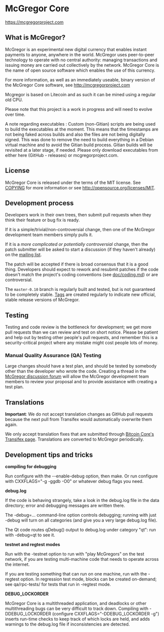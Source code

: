 McGregor Core
=====================================

https://mcgregorproject.com

What is McGregor?
----------------

McGregor is an experimental new digital currency that enables instant payments to
anyone, anywhere in the world. McGregor uses peer-to-peer technology to operate
with no central authority: managing transactions and issuing money are carried
out collectively by the network. McGregor Core is the name of open source
software which enables the use of this currency.

For more information, as well as an immediately useable, binary version of
the McGregor Core software, see http://mcgregorproject.com


Mcgregor is based on Litecoin and as such it can be mined using a regular old CPU.

Please note that this project is a work in progress and will need to evolve over time.

A note regarding executables :
Custom (non-Gitian) scripts are being used to build the executables at the moment.
This means that the timestamps are not being faked across builds and also the files are not being digitally signed.
This was done to remove the need to build everything in a Debian virtual machine and to avoid the Gitian build process. Gitian builds will be revisited at a later stage, if needed.
Please only download executables from either here (GitHub  - releases) or mcgregorproject.com.




License
-------

McGregor Core is released under the terms of the MIT license. See [COPYING](COPYING) for more
information or see http://opensource.org/licenses/MIT.

Development process
-------------------

Developers work in their own trees, then submit pull requests when they think
their feature or bug fix is ready.

If it is a simple/trivial/non-controversial change, then one of the McGregor
development team members simply pulls it.

If it is a *more complicated or potentially controversial* change, then the patch
submitter will be asked to start a discussion (if they haven't already) on the
[mailing list](******).

The patch will be accepted if there is broad consensus that it is a good thing.
Developers should expect to rework and resubmit patches if the code doesn't
match the project's coding conventions (see [doc/coding.md](doc/coding.md)) or are
controversial.

The `master-0.10` branch is regularly built and tested, but is not guaranteed to be
completely stable. [Tags](https://github.com/crypticmac/McGregor/tags) are created
regularly to indicate new official, stable release versions of McGregor.

Testing
-------

Testing and code review is the bottleneck for development; we get more pull
requests than we can review and test on short notice. Please be patient and help out by testing
other people's pull requests, and remember this is a security-critical project where any mistake might cost people
lots of money.

### Manual Quality Assurance (QA) Testing

Large changes should have a test plan, and should be tested by somebody other
than the developer who wrote the code.
Creating a thread in the [McGregor discussion forum](*****) will allow the McGregor
development team members to review your proposal and to provide assistance with creating a test plan. 


Translations
------------

**Important**: We do not accept translation changes as GitHub pull requests because the next
pull from Transifex would automatically overwrite them again.

We only accept translation fixes that are submitted through [Bitcoin Core's Transifex page](https://www.transifex.com/projects/p/bitcoin/).
Translations are converted to McGregor periodically.

Development tips and tricks
---------------------------

**compiling for debugging**

Run configure with the --enable-debug option, then make. Or run configure with
CXXFLAGS="-g -ggdb -O0" or whatever debug flags you need.

**debug.log**

If the code is behaving strangely, take a look in the debug.log file in the data directory;
error and debugging messages are written there.

The -debug=... command-line option controls debugging; running with just -debug will turn
on all categories (and give you a very large debug.log file).

The Qt code routes qDebug() output to debug.log under category "qt": run with -debug=qt
to see it.

**testnet and regtest modes**

Run with the -testnet option to run with "play McGregors" on the test network, if you
are testing multi-machine code that needs to operate across the internet.

If you are testing something that can run on one machine, run with the -regtest option.
In regression test mode, blocks can be created on-demand; see qa/rpc-tests/ for tests
that run in -regtest mode.

**DEBUG_LOCKORDER**

McGregor Core is a multithreaded application, and deadlocks or other multithreading bugs
can be very difficult to track down. Compiling with -DDEBUG_LOCKORDER (configure
CXXFLAGS="-DDEBUG_LOCKORDER -g") inserts run-time checks to keep track of which locks
are held, and adds warnings to the debug.log file if inconsistencies are detected.
